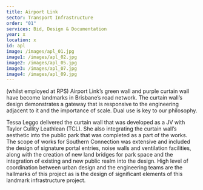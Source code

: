```yaml
---
title: Airport Link
sector: Transport Infrastructure
order: "01"
services: Bid, Design & Documentation
year: x
location: x
id: apl
image: /images/apl_01.jpg
image1: /images/apl_02.jpg
image2: /images/apl_05.jpg
image3: /images/apl_07.jpg
image4: /images/apl_09.jpg
---
```


(whilst employed at RPS) Airport Link’s green wall and purple
curtain wall have become landmarks in Brisbane’s road network. The curtain
wall’s design demonstrates a gateway that is responsive to the engineering
adjacent to it and the importance of scale. Dual use is key to our philosophy.

Tessa Leggo delivered the curtain wall that was developed as a JV with Taylor
Cullity Leathlean (TCL). She also integrating the curtain wall’s aesthetic
into the public park that was completed as a part of the works. The scope of
works for Southern Connection was extensive and included the design of
signature portal entries, noise walls and ventilation facilities, along with
the creation of new land bridges for park space and the integration of
existing and new public realm into the design. High level of coordination
between urban design and the engineering teams are the hallmarks of this
project as is the design of significant elements of this landmark
infrastructure project.
